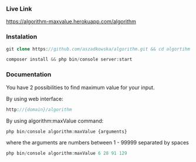 ### Live Link

https://algorithm-maxvalue.herokuapp.com/algorithm

### Instalation


```php
git clone https://github.com/aszadkowska/algorithm.git && cd algortihm

composer install && php bin/console server:start
```

### Documentation

You have 2 possibilities to find maximum value for your input.

By using web interface:

```php
http://{domain}/algorithm
```

By using algorithm:maxValue command:

```php
php bin/console algorithm:maxValue {arguments}
```

where the arguments are numbers between 1 - 99999 separated by spaces

```php
php bin/console algorithm:maxValue 6 28 91 129
```